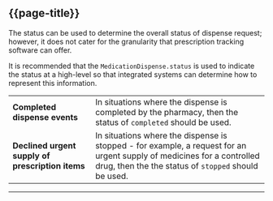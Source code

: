 ## {{page-title}}

The status can be used to determine the overall status of dispense request; however, it does not cater for the granularity that prescription tracking software can offer.

It is recommended that the `MedicationDispense.status` is used to indicate the status at a high-level so that integrated systems can determine how to represent this information.


<table>
    <tr>
        <td><b>Completed dispense events</b></td> 
        <td>In situations where the dispense is completed by the pharmacy, then the status of <code>completed</code> should be used.</td>
    </tr>
    <tr>
        <td><b>Declined urgent supply of prescription items</b></td>
        <td>In situations where the dispense is stopped - for example, a request for an urgent supply of medicines for a controlled drug, then the the status of <code>stopped</code> should be used.</td>
    </tr>
</table>


---